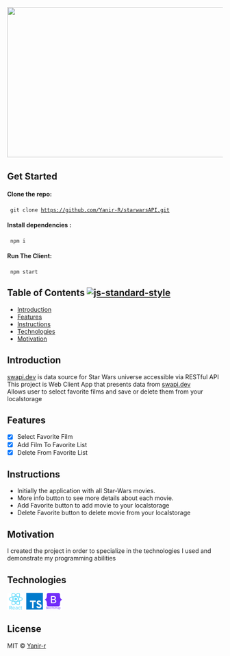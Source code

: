 <img src=https://www.programmableweb.com/sites/default/files/TheStarWarsAPI.png width="900" height="350" />

## Get Started
 #### Clone the repo:
<code> git clone https://github.com/Yanir-R/starwarsAPI.git </code>
#### Install dependencies :
<code> npm i </code>
#### Run The Client:
<code> npm start </code>

## Table of Contents [![js-standard-style](https://img.shields.io/badge/code%20style-standard-brightgreen.svg?style=flat)](https://github.com/feross/standard)

- [Introduction](#Introduction)
- [Features](#features)
- [Instructions](#Instructions)
- [Technologies](#Technologies)
- [Motivation](#Motivation)

## Introduction
[swapi.dev](http://swapi.dev/) is data source for Star Wars universe accessible via RESTful API <br>
This project is Web Client App that presents data from [swapi.dev](http://swapi.dev/) <br>
Allows user to select favorite films and save or delete them from your localstorage

## Features
- [x] Select Favorite Film
- [x] Add Film To Favorite List
- [x] Delete From Favorite List

## Instructions
- Initially the application with all Star-Wars movies.
- More info button to see more details about each movie.
- Add Favorite button to add movie to your localstorage
- Delete Favorite button to delete movie from your localstorage

## Motivation
I created the project in order to specialize in the technologies I used and demonstrate my programming abilities

## Technologies
[<img src=https://raw.githubusercontent.com/devicons/devicon/master/icons/react/react-original-wordmark.svg width="40" height="40"/>](https://reactjs.org/)
[<img src=https://raw.githubusercontent.com/devicons/devicon/master/icons/typescript/typescript-original.svg width="40" height="40" />](https://www.typescriptlang.org/)
[<img src=https://raw.githubusercontent.com/devicons/devicon/master/icons/bootstrap/bootstrap-plain-wordmark.svg width="40" height="40" />](https://react-bootstrap.github.io/)


## License
MIT © [Yanir-r]()
